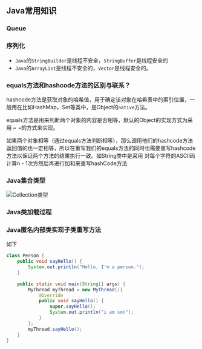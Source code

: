 ## Java常用知识

### Queue

### 序列化

* `Java`的`StringBuilder`是线程不安全，`StringBuffer`是线程安全的
* `Java`的`ArrayList`是线程不安全的，`Vector`是线程安全的。

### equals方法和hashcode方法的区别与联系？

hashcode方法是获取对象的哈希值，用于确定该对象在哈希表中的索引位置，一般用在比如HashMap，Set等类中，是Object的`native`方法。

equals方法是用来判断两个对象的内容是否相等，默认的Object的实现方式为采用 `= =`的方式来实现。

如果两个对象相等（通过equals方法判断相等），那么调用他们的hashcode方法返回值的也一定相等，所以在重写我们的equals方法的同时也需要重写hashcode方法以保证两个方法的结果执行一致。如String类中是采用 对每个字符的ASCII码计算n - 1次方然后再进行加和来重写hashCode方法

### Java集合类型

![Collection类型](https://oss.javaguide.cn/github/javaguide/java/collection/java-collection-hierarchy.png)

### Java类加载过程

### Java匿名内部类实现子类重写方法

如下

```Java
class Person {
    public void sayHello() {
        System.out.println("Hello, I'm a person.");
    }
    
    public static void main(String[] args) {
        MyThread myThread = new MyThread(){
            @Override
            public void sayHello() {
                super.sayHello();
                System.out.println("i am son");
            }
        };
        myThread.sayHello();
    }
}

```

